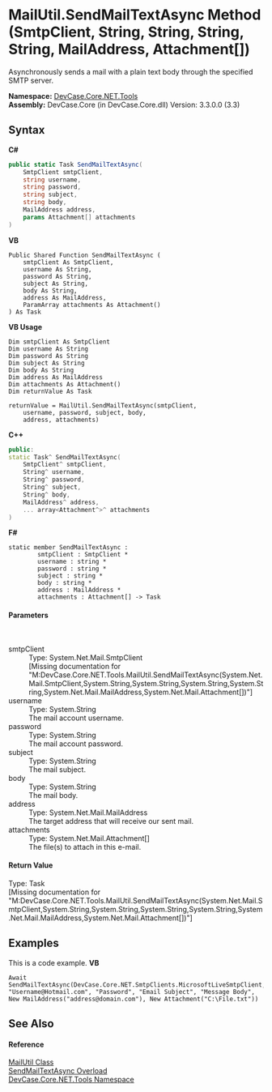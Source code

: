 # MailUtil.SendMailTextAsync Method (SmtpClient, String, String, String, String, MailAddress, Attachment[])
 

Asynchronously sends a mail with a plain text body through the specified SMTP server.

**Namespace:**&nbsp;<a href="N_DevCase_Core_NET_Tools">DevCase.Core.NET.Tools</a><br />**Assembly:**&nbsp;DevCase.Core (in DevCase.Core.dll) Version: 3.3.0.0 (3.3)

## Syntax

**C#**<br />
``` C#
public static Task SendMailTextAsync(
	SmtpClient smtpClient,
	string username,
	string password,
	string subject,
	string body,
	MailAddress address,
	params Attachment[] attachments
)
```

**VB**<br />
``` VB
Public Shared Function SendMailTextAsync ( 
	smtpClient As SmtpClient,
	username As String,
	password As String,
	subject As String,
	body As String,
	address As MailAddress,
	ParamArray attachments As Attachment()
) As Task
```

**VB Usage**<br />
``` VB Usage
Dim smtpClient As SmtpClient
Dim username As String
Dim password As String
Dim subject As String
Dim body As String
Dim address As MailAddress
Dim attachments As Attachment()
Dim returnValue As Task

returnValue = MailUtil.SendMailTextAsync(smtpClient, 
	username, password, subject, body, 
	address, attachments)
```

**C++**<br />
``` C++
public:
static Task^ SendMailTextAsync(
	SmtpClient^ smtpClient, 
	String^ username, 
	String^ password, 
	String^ subject, 
	String^ body, 
	MailAddress^ address, 
	... array<Attachment^>^ attachments
)
```

**F#**<br />
``` F#
static member SendMailTextAsync : 
        smtpClient : SmtpClient * 
        username : string * 
        password : string * 
        subject : string * 
        body : string * 
        address : MailAddress * 
        attachments : Attachment[] -> Task 

```


#### Parameters
&nbsp;<dl><dt>smtpClient</dt><dd>Type: System.Net.Mail.SmtpClient<br />\[Missing <param name="smtpClient"/> documentation for "M:DevCase.Core.NET.Tools.MailUtil.SendMailTextAsync(System.Net.Mail.SmtpClient,System.String,System.String,System.String,System.String,System.Net.Mail.MailAddress,System.Net.Mail.Attachment[])"\]</dd><dt>username</dt><dd>Type: System.String<br />The mail account username.</dd><dt>password</dt><dd>Type: System.String<br />The mail account password.</dd><dt>subject</dt><dd>Type: System.String<br />The mail subject.</dd><dt>body</dt><dd>Type: System.String<br />The mail body.</dd><dt>address</dt><dd>Type: System.Net.Mail.MailAddress<br />The target address that will receive our sent mail.</dd><dt>attachments</dt><dd>Type: System.Net.Mail.Attachment[]<br />The file(s) to attach in this e-mail.</dd></dl>

#### Return Value
Type: Task<br />\[Missing <returns> documentation for "M:DevCase.Core.NET.Tools.MailUtil.SendMailTextAsync(System.Net.Mail.SmtpClient,System.String,System.String,System.String,System.String,System.Net.Mail.MailAddress,System.Net.Mail.Attachment[])"\]

## Examples
This is a code example. 
**VB**<br />
``` VB
Await SendMailTextAsync(DevCase.Core.NET.SmtpClients.MicrosoftLiveSmtpClient, "Username@Hotmail.com", "Password", "Email Subject", "Message Body", New MailAddress("address@domain.com"), New Attachment("C:\File.txt"))
```


## See Also


#### Reference
<a href="T_DevCase_Core_NET_Tools_MailUtil">MailUtil Class</a><br /><a href="Overload_DevCase_Core_NET_Tools_MailUtil_SendMailTextAsync">SendMailTextAsync Overload</a><br /><a href="N_DevCase_Core_NET_Tools">DevCase.Core.NET.Tools Namespace</a><br />